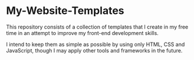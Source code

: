 # My-Website-Templates

This repository consists of a collection of templates that I create in my free time in an attempt to improve my front-end development skills.

I intend to keep them as simple as possible by using only HTML, CSS and JavaScript, though I may apply other tools and frameworks in the future.
